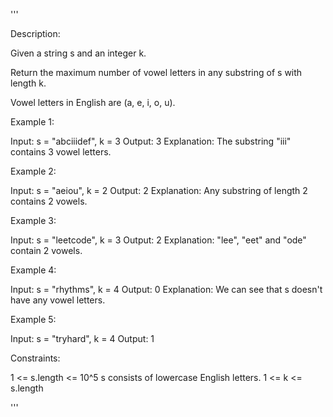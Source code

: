 '''

Description:

Given a string s and an integer k.

Return the maximum number of vowel letters in any substring of s with length k.

Vowel letters in English are (a, e, i, o, u).

 

Example 1:

Input: s = "abciiidef", k = 3
Output: 3
Explanation: The substring "iii" contains 3 vowel letters.



Example 2:

Input: s = "aeiou", k = 2
Output: 2
Explanation: Any substring of length 2 contains 2 vowels.



Example 3:

Input: s = "leetcode", k = 3
Output: 2
Explanation: "lee", "eet" and "ode" contain 2 vowels.



Example 4:

Input: s = "rhythms", k = 4
Output: 0
Explanation: We can see that s doesn't have any vowel letters.



Example 5:

Input: s = "tryhard", k = 4
Output: 1
 

Constraints:

1 <= s.length <= 10^5
s consists of lowercase English letters.
1 <= k <= s.length

'''